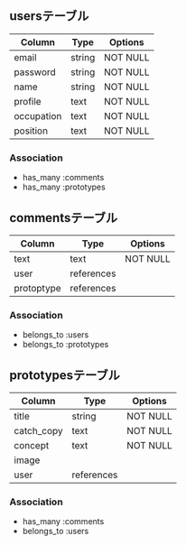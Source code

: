 ## usersテーブル

| Column     | Type     | Options     |
| ---------- | -------- | ----------- |
| email      | string   | NOT NULL    |
| password   | string   | NOT NULL    |
| name       | string   | NOT NULL    |
| profile    | text     | NOT NULL    |
| occupation | text     | NOT NULL    |
| position   | text     | NOT NULL    |

### Association

- has_many :comments
- has_many :prototypes






## commentsテーブル

| Column     | Type       | Options     |
| ---------- | ---------- | ----------- |
| text       | text       | NOT NULL    |
| user       | references |             |
| protoptype | references |             |

### Association

- belongs_to :users
- belongs_to :prototypes





## prototypesテーブル

| Column     | Type       | Options     |
| ---------- | ---------- | ----------- |
| title      | string     | NOT NULL    |
| catch_copy | text       | NOT NULL    |
| concept    | text       | NOT NULL    |
| image      |            |             |
| user       | references |             |


### Association

- has_many :comments
- belongs_to :users
